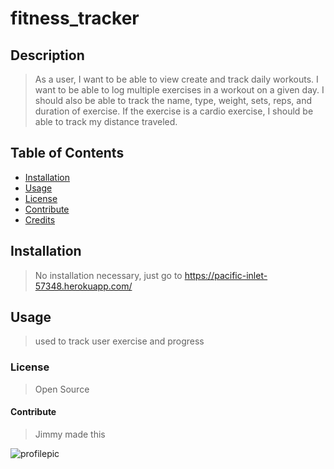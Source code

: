 # fitness_tracker

## Description
> As a user, I want to be able to view create and track daily workouts. I want to be able to log multiple exercises in a workout on a given day. I should also be able to track the name, type, weight, sets, reps, and duration of exercise. If the exercise is a cardio exercise, I should be able to track my distance traveled.
## Table of Contents
* [Installation](*installation)
* [Usage](*usage)
* [License](*license)
* [Contribute](*contribute)
* [Credits](*credits)

## Installation
> No installation necessary, just go to https://pacific-inlet-57348.herokuapp.com/
## Usage
>used to track user exercise and progress
### License
> Open Source
#### Contribute
> Jimmy made this

![profilepic](https://avatars1.githubusercontent.com/u/287794?v=4)